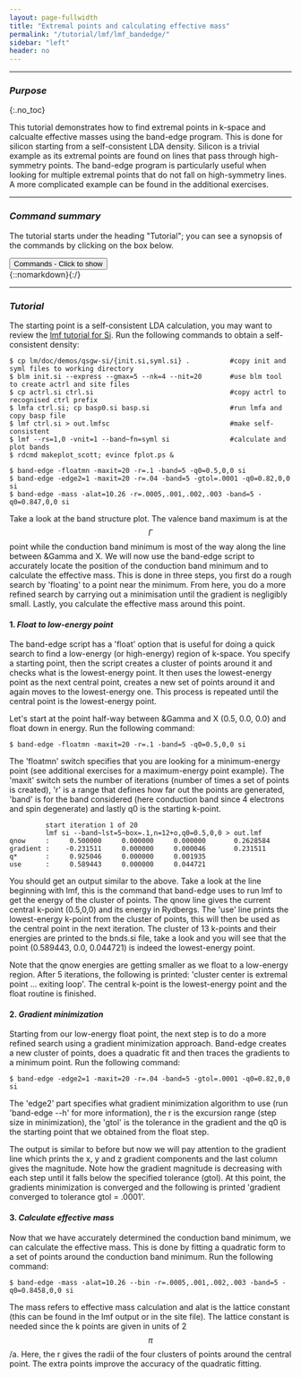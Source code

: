 ```yaml
---
layout: page-fullwidth
title: "Extremal points and calculating effective mass"
permalink: "/tutorial/lmf/lmf_bandedge/"
sidebar: "left"
header: no
---
```

_____________________________________________________________

### _Purpose_
{:.no_toc}

This tutorial demonstrates how to find extremal points in k-space and calcualte effective masses using the band-edge program. This is done for silicon starting from a self-consistent LDA density. Silicon is a trivial example as its extremal points are found on lines that pass through high-symmetry points. The band-edge program is particularly useful when looking for multiple extremal points that do not fall on high-symmetry lines. A more complicated example can be found in the additional exercises.  

_____________________________________________________________

### _Command summary_

The tutorial starts under the heading "Tutorial"; you can see a synopsis of the commands by clicking on the box below.

<div onclick="elm = document.getElementById('foobar'); if(elm.style.display == 'none') elm.style.display = 'block'; else elm.style.display = 'none';"><button type="button" class="button tiny radius">Commands - Click to show</button></div>
{::nomarkdown}<div style="display:none;margin:0px 25px 0px 25px;"id="foobar">{:/}

    $ cp lm/doc/demos/qsgw-si/init.si .                    #copy init file to working directory
    $ blm init.si --express --gmax=5 --nk=4 --nit=20       #use blm tool to create actrl and site files
    $ cp actrl.si ctrl.si                                  #copy actrl to recognised ctrl prefix
    $ lmfa ctrl.si; cp basp0.si basp.si                    #run lmfa and copy basp file
    $ lmf ctrl.si > out.lmfsc                              #make self-consistent
    
    $ band-edge part

{::nomarkdown}</div>{:/}
_____________________________________________________________

### _Tutorial_

The starting point is a self-consistent LDA calculation, you may want to review the [lmf tutorial for Si](/tutorial/lmf/lmf_tutorial/). Run the following commands to obtain a self-consistent density:

    $ cp lm/doc/demos/qsgw-si/{init.si,syml.si} .          #copy init and syml files to working directory
    $ blm init.si --express --gmax=5 --nk=4 --nit=20       #use blm tool to create actrl and site files
    $ cp actrl.si ctrl.si                                  #copy actrl to recognised ctrl prefix
    $ lmfa ctrl.si; cp basp0.si basp.si                    #run lmfa and copy basp file
    $ lmf ctrl.si > out.lmfsc                              #make self-consistent
    $ lmf --rs=1,0 -vnit=1 --band~fn=syml si               #calculate and plot bands
    $ rdcmd makeplot_scott; evince fplot.ps &

    $ band-edge -floatmn -maxit=20 -r=.1 -band=5 -q0=0.5,0,0 si  
    $ band-edge -edge2=1 -maxit=20 -r=.04 -band=5 -gtol=.0001 -q0=0.82,0,0 si 
    $ band-edge -mass -alat=10.26 -r=.0005,.001,.002,.003 -band=5 -q0=0.847,0,0 si

Take a look at the band structure plot. The valence band maximum is at the $$\Gamma$$ point while the conduction band minimum is most of the way along the line between &Gamma and X. We will now use the band-edge script to accurately locate the position of the conduction band minimum and to calculate the effective mass. This is done in three steps, you first do a rough search by 'floating' to a point near the minimum. From here, you do a more refined search by carrying out a minimisation until the gradient is negligibly small. Lastly, you calculate the effective mass around this point. 

#### 1. _Float to low-energy point_
The band-edge script has a 'float' option that is useful for doing a quick search to find a low-energy (or high-energy) region of k-space. You specify a starting point, then the script creates a cluster of points around it and checks what is the lowest-energy point. It then uses the lowest-energy point as the next central point, creates a new set of points around it and again moves to the lowest-energy one. This process is repeated until the central point is the lowest-energy point. 

Let's start at the point half-way between &Gamma and X (0.5, 0.0, 0.0) and float down in energy. Run the following command:

    $ band-edge -floatmn -maxit=20 -r=.1 -band=5 -q0=0.5,0,0 si

The 'floatmn' switch specifies that you are looking for a minimum-energy point (see additional exercises for a maximum-energy point example). The 'maxit' switch sets the number of iterations (number of times a set of points is created), 'r' is a range that defines how far out the points are generated, 'band' is for the band considered (here conduction band since 4 electrons and spin degenerate) and lastly q0 is the starting k-point. 

             start iteration 1 of 20
             lmf si --band~lst=5~box=.1,n=12+o,q0=0.5,0,0 > out.lmf
    qnow     :     0.500000     0.000000     0.000000       0.2628584
    gradient :    -0.231511     0.000000     0.000046       0.231511
    q*       :     0.925046     0.000000     0.001935
    use      :     0.589443     0.000000     0.044721

You should get an output similar to the above. Take a look at the line beginning with lmf, this is the command that band-edge uses to run lmf to get the energy of the cluster of points. The qnow line gives the current central k-point (0.5,0,0) and its energy in Rydbergs. The 'use' line prints the lowest-energy k-point from the cluster of points, this will then be used as the central point in the next iteration. The cluster of 13 k-points and their energies are printed to the bnds.si file, take a look and you will see that the point (0.589443, 0.0, 0.044721) is indeed the lowest-energy point.  

Note that the qnow energies are getting smaller as we float to a low-energy region. After 5 iterations, the following is printed: 'cluster center is extremal point ... exiting loop'. The central k-point is the lowest-energy point and the float routine is finished.

#### 2. _Gradient minimization_
Starting from our low-energy float point, the next step is to do a more refined search using a gradient minimization approach. Band-edge creates a new cluster of points, does a quadratic fit and then traces the gradients to a minimum point. Run the following command:

    $ band-edge -edge2=1 -maxit=20 -r=.04 -band=5 -gtol=.0001 -q0=0.82,0,0 si 

The 'edge2' part specifies what gradient minimization algorithm to use (run 'band-edge --h' for more information), the r is the excursion range (step size in minimization), the 'gtol' is the tolerance in the gradient and the q0 is the starting point that we obtained from the float step. 

The output is similar to before but now we will pay attention to the gradient line which prints the x, y and z gradient components and the last column gives the magnitude. Note how the gradient magnitude is decreasing with each step until it falls below the specified tolerance (gtol). At this point, the gradients minimization is converged and the following is printed 'gradient converged to tolerance gtol = .0001'.   

#### 3. _Calculate effective mass_
Now that we have accurately determined the conduction band minimum, we can calculate the effective mass. This is done by fitting a quadratic form to a set of points around the conduction band minimum. Run the following command:

    $ band-edge -mass -alat=10.26 --bin -r=.0005,.001,.002,.003 -band=5 -q0=0.8458,0,0 si

The mass refers to effective mass calculation and alat is the lattice constant (this can be found in the lmf output or in the site file). The lattice constant is needed since the k points are given in units of 2$$\pi$$/a. Here, the r gives the radii of the four clusters of points around the central point. The extra points improve the accuracy of the quadratic fitting. 






